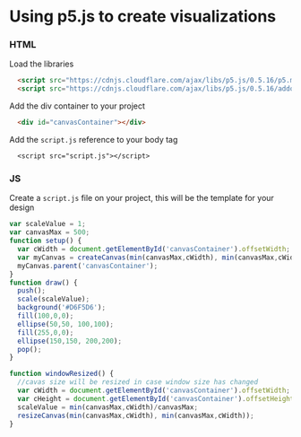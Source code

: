 # Using p5.js to create visualizations 


### HTML

Load the libraries 

```html
  <script src="https://cdnjs.cloudflare.com/ajax/libs/p5.js/0.5.16/p5.min.js"></script>
  <script src="https://cdnjs.cloudflare.com/ajax/libs/p5.js/0.5.16/addons/p5.dom.min.js"></script>
```

Add the div container to your project

```html
  <div id="canvasContainer"></div>
```

Add the `script.js` reference to your body tag

```
  <script src="script.js"></script>
```

### JS

Create a `script.js` file on your project, this will be the template for your design

```js
var scaleValue = 1;
var canvasMax = 500;
function setup() {
  var cWidth = document.getElementById('canvasContainer').offsetWidth;
  var myCanvas = createCanvas(min(canvasMax,cWidth), min(canvasMax,cWidth));
  myCanvas.parent('canvasContainer');
}
function draw() {
  push();
  scale(scaleValue);
  background('#D6F5D6');
  fill(100,0,0);
  ellipse(50,50, 100,100);
  fill(255,0,0);
  ellipse(150,150, 200,200);
  pop();
}

function windowResized() {
  //cavas size will be resized in case window size has changed
  var cWidth = document.getElementById('canvasContainer').offsetWidth;
  var cHeight = document.getElementById('canvasContainer').offsetHeight;
  scaleValue = min(canvasMax,cWidth)/canvasMax;
  resizeCanvas(min(canvasMax,cWidth), min(canvasMax,cWidth));
}
```
